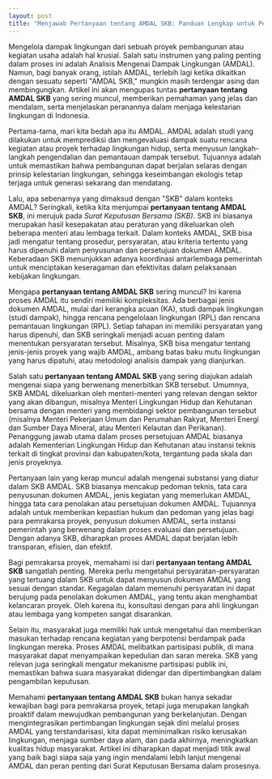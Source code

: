 ```yaml
---
layout: post
title: "Menjawab Pertanyaan tentang AMDAL SKB: Panduan Lengkap untuk Pemula"
---
```


Mengelola dampak lingkungan dari sebuah proyek pembangunan atau kegiatan usaha adalah hal krusial. Salah satu instrumen yang paling penting dalam proses ini adalah Analisis Mengenai Dampak Lingkungan (AMDAL). Namun, bagi banyak orang, istilah AMDAL, terlebih lagi ketika dikaitkan dengan sesuatu seperti "AMDAL SKB," mungkin masih terdengar asing dan membingungkan. Artikel ini akan mengupas tuntas **pertanyaan tentang AMDAL SKB** yang sering muncul, memberikan pemahaman yang jelas dan mendalam, serta menjelaskan peranannya dalam menjaga kelestarian lingkungan di Indonesia.

Pertama-tama, mari kita bedah apa itu AMDAL. AMDAL adalah studi yang dilakukan untuk memprediksi dan mengevaluasi dampak suatu rencana kegiatan atau proyek terhadap lingkungan hidup, serta menyusun langkah-langkah pengendalian dan pemantauan dampak tersebut. Tujuannya adalah untuk memastikan bahwa pembangunan dapat berjalan selaras dengan prinsip kelestarian lingkungan, sehingga keseimbangan ekologis tetap terjaga untuk generasi sekarang dan mendatang.

Lalu, apa sebenarnya yang dimaksud dengan "SKB" dalam konteks AMDAL? Seringkali, ketika kita menjumpai **pertanyaan tentang AMDAL SKB**, ini merujuk pada *Surat Keputusan Bersama (SKB)*. SKB ini biasanya merupakan hasil kesepakatan atau peraturan yang dikeluarkan oleh beberapa menteri atau lembaga terkait. Dalam konteks AMDAL, SKB bisa jadi mengatur tentang prosedur, persyaratan, atau kriteria tertentu yang harus dipenuhi dalam penyusunan dan persetujuan dokumen AMDAL. Keberadaan SKB menunjukkan adanya koordinasi antarlembaga pemerintah untuk menciptakan keseragaman dan efektivitas dalam pelaksanaan kebijakan lingkungan.

Mengapa **pertanyaan tentang AMDAL SKB** sering muncul? Ini karena proses AMDAL itu sendiri memiliki kompleksitas. Ada berbagai jenis dokumen AMDAL, mulai dari kerangka acuan (KA), studi dampak lingkungan (studi dampak), hingga rencana pengelolaan lingkungan (RPL) dan rencana pemantauan lingkungan (RPL). Setiap tahapan ini memiliki persyaratan yang harus dipenuhi, dan SKB seringkali menjadi acuan penting dalam menentukan persyaratan tersebut. Misalnya, SKB bisa mengatur tentang jenis-jenis proyek yang wajib AMDAL, ambang batas baku mutu lingkungan yang harus dipatuhi, atau metodologi analisis dampak yang dianjurkan.

Salah satu **pertanyaan tentang AMDAL SKB** yang sering diajukan adalah mengenai siapa yang berwenang menerbitkan SKB tersebut. Umumnya, SKB AMDAL dikeluarkan oleh menteri-menteri yang relevan dengan sektor yang akan dibangun, misalnya Menteri Lingkungan Hidup dan Kehutanan bersama dengan menteri yang membidangi sektor pembangunan tersebut (misalnya Menteri Pekerjaan Umum dan Perumahan Rakyat, Menteri Energi dan Sumber Daya Mineral, atau Menteri Kelautan dan Perikanan). Penanggung jawab utama dalam proses persetujuan AMDAL biasanya adalah Kementerian Lingkungan Hidup dan Kehutanan atau instansi teknis terkait di tingkat provinsi dan kabupaten/kota, tergantung pada skala dan jenis proyeknya.

Pertanyaan lain yang kerap muncul adalah mengenai substansi yang diatur dalam SKB AMDAL. SKB biasanya mencakup pedoman teknis, tata cara penyusunan dokumen AMDAL, jenis kegiatan yang memerlukan AMDAL, hingga tata cara penolakan atau persetujuan dokumen AMDAL. Tujuannya adalah untuk memberikan kepastian hukum dan pedoman yang jelas bagi para pemrakarsa proyek, penyusun dokumen AMDAL, serta instansi pemerintah yang berwenang dalam proses evaluasi dan persetujuan. Dengan adanya SKB, diharapkan proses AMDAL dapat berjalan lebih transparan, efisien, dan efektif.

Bagi pemrakarsa proyek, memahami isi dari **pertanyaan tentang AMDAL SKB** sangatlah penting. Mereka perlu mengetahui persyaratan-persyaratan yang tertuang dalam SKB untuk dapat menyusun dokumen AMDAL yang sesuai dengan standar. Kegagalan dalam memenuhi persyaratan ini dapat berujung pada penolakan dokumen AMDAL, yang tentu akan menghambat kelancaran proyek. Oleh karena itu, konsultasi dengan para ahli lingkungan atau lembaga yang kompeten sangat disarankan.

Selain itu, masyarakat juga memiliki hak untuk mengetahui dan memberikan masukan terhadap rencana kegiatan yang berpotensi berdampak pada lingkungan mereka. Proses AMDAL melibatkan partisipasi publik, di mana masyarakat dapat menyampaikan kepedulian dan saran mereka. SKB yang relevan juga seringkali mengatur mekanisme partisipasi publik ini, memastikan bahwa suara masyarakat didengar dan dipertimbangkan dalam pengambilan keputusan.

Memahami **pertanyaan tentang AMDAL SKB** bukan hanya sekadar kewajiban bagi para pemrakarsa proyek, tetapi juga merupakan langkah proaktif dalam mewujudkan pembangunan yang berkelanjutan. Dengan mengintegrasikan pertimbangan lingkungan sejak dini melalui proses AMDAL yang terstandarisasi, kita dapat meminimalkan risiko kerusakan lingkungan, menjaga sumber daya alam, dan pada akhirnya, meningkatkan kualitas hidup masyarakat. Artikel ini diharapkan dapat menjadi titik awal yang baik bagi siapa saja yang ingin mendalami lebih lanjut mengenai AMDAL dan peran penting dari Surat Keputusan Bersama dalam prosesnya.
